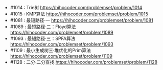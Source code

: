 
- #1014 : Trie树 https://hihocoder.com/problemset/problem/1014
- #1015 : KMP算法 https://hihocoder.com/problemset/problem/1015
- #1081 : 最短路径·一 https://hihocoder.com/problemset/problem/1081
- #1089 : 最短路径·二：Floyd算法 https://hihocoder.com/problemset/problem/1089
- #1093 : 最短路径·三：SPFA算法 https://hihocoder.com/problemset/problem/1093
- #1109 : 最小生成树三·堆优化的Prim算法 https://hihocoder.com/problemset/problem/1109
- #1128 : 二分·二分查找 https://hihocoder.com/problemset/problem/1128
